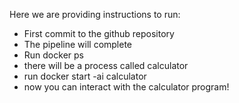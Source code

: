 Here we are providing instructions to run:
- First commit to the github repository
- The pipeline will complete
- Run docker ps
- there will be a process called calculator
- run docker start -ai calculator
- now you can interact with the calculator program! 
